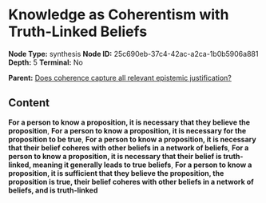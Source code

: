 # Knowledge as Coherentism with Truth-Linked Beliefs

**Node Type:** synthesis
**Node ID:** 25c690eb-37c4-42ac-a2ca-1b0b5906a881
**Depth:** 5
**Terminal:** No

**Parent:** [Does coherence capture all relevant epistemic justification?](does-coherence-capture-all-relevant-epistemic-justification-antithesis-d140e48a-19fa-49a8-8295-13417f8edd42.md)

## Content

**For a person to know a proposition, it is necessary that they believe the proposition**, **For a person to know a proposition, it is necessary for the proposition to be true**, **For a person to know a proposition, it is necessary that their belief coheres with other beliefs in a network of beliefs**, **For a person to know a proposition, it is necessary that their belief is truth-linked, meaning it generally leads to true beliefs**, **For a person to know a proposition, it is sufficient that they believe the proposition, the proposition is true, their belief coheres with other beliefs in a network of beliefs, and is truth-linked**
